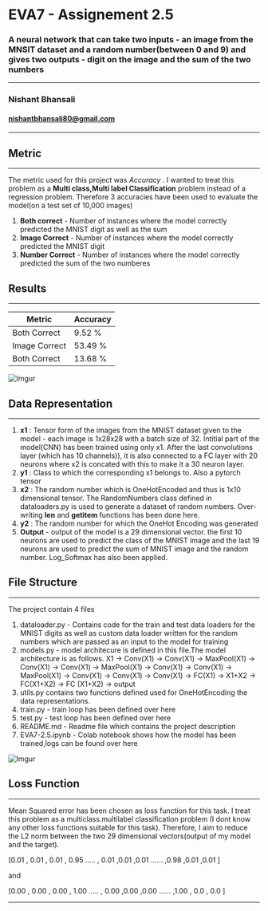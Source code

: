 # EVA7 - Assignement 2.5
### A neural network that can take two inputs - an image from the MNSIT dataset and a random number(between 0 and 9) and gives two outputs - digit on the image and the sum of the two numbers
---
### Nishant Bhansali
#### nishantbhansali80@gmail.com
 ----
## Metric
********
The metric used for this project was  _Accuracy_ .
I wanted to treat this problem as a **Multi class,Multi label Classification** problem instead of a regression problem. Therefore 3 accuracies have been used to evaluate the model(on a test set of 10,000 images)
1. **Both correct** - Number of instances where the model correctly predicted the MNIST digit as well as the sum
2. **Image Correct** - Number of instances where the model correctly predicted the MNIST digit
3. **Number Correct** - Number of instances where the model correctly predicted the sum of the two numberes


## Results
********
| Metric | Accuracy |
| ---- | :--- |
| Both Correct | 9.52 % |
| Image  Correct | 53.49 % |
| Both Correct | 13.68 % |

![Imgur](https://i.imgur.com/E8vH62r.png)

## Data Representation
********
1. **x1** : Tensor form of the images from the MNIST dataset given to the model - each image is 1x28x28 with a batch size of 32. Intitial part of the model(CNN) has been trained using only x1. After the last convolutions layer (which has 10 channels)), it is also connected to a FC layer with 20 neurons where x2 is concated with this to make it a 30 neuron layer.
2. **y1** : Class to which the corresponding x1 belongs to. Also a pytorch tensor 
3. **x2** : The random number which is OneHotEncoded and thus is 1x10 dimensional tensor. The RandomNumbers class defined in dataloaders.py is used to generate a dataset of random numbers. Over-writing __len__ and __getitem__ functions has been done here.
4. **y2** : The random number for which the OneHot Encoding was generated
5. **Output** - output of the model is a 29 dimensional vector. the first 10 neurons are used to predict the class of the MNIST image and the last 19 neurons are used to predict the sum of MNIST image and the random number. Log_Softmax has also been applied.

## File Structure 
********
The project contain 4 files
1. dataloader.py - Contains code for the train and test data loaders  for the MNIST digits as well as  custom data loader written for the random numbers which are passed as an input to the model for training
2. models.py  - model architecure is defined in this file.The model architecture is as follows.
X1 -> Conv(X1) -> Conv(X1) -> MaxPool(X1) -> Conv(X1) -> Conv(X1) ->  MaxPool(X1) -> Conv(X1) -> Conv(X1) ->  MaxPool(X1) -> Conv(X1) -> Conv(X1) ->  Conv(X1) -> FC(X1) -> X1+X2 -> FC(X1+X2) -> FC (X1+X2) -> output
3. utils.py contains two functions defined used for OneHotEncoding the data representations.
4. train.py - train loop has been defined over here
5. test.py - test loop has been defined over here
6. README.md - Readme file which contains the project description
7. EVA7-2.5.ipynb - Colab notebook shows how the model has been trained,logs can be found over here

![Imgur](https://imgur.com/LhuBsWB.png)

## Loss Function
********
Mean Squared error has been chosen as loss function for this task. I treat this problem as a multiclass.multilabel classification problem (I dont know any other loss functions suitable for this task). Therefore, I aim to reduce the L2 norm between the two 29 dimensional vectors(output of my model and the target).

[0.01 , 0.01 , 0.01 , 0.95 ..... , 0.01 ,0.01 ,0.01 ...... ,0.98 ,0.01 ,0.01 ] 

and

[0.00 , 0.00 , 0.00 , 1.00 ..... , 0.00 ,0.00 ,0.00 ...... ,1.00 , 0.0 , 0.0 ]

----

